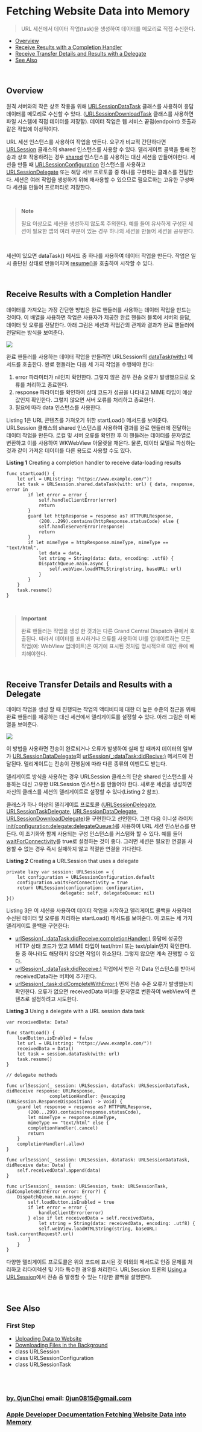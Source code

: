 # Fetching Website Data into Memory
> URL 세션에서 데이터 작업(task)을 생성하여 데이터를 메모리로 직접 수신한다.


* [Overview](#overview)
* [Receive Results with a Completion Handler](#receive-results-with-a-completion-handler)
* [Receive Transfer Details and Results with a Delegate](#receive-transfer-details-and-results-with-a-delegate)
* [See Also](#see-also)


&nbsp;    
## Overview
원격 서버와의 작은 상호 작용을 위해 [URLSessionDataTask](https://developer.apple.com/documentation/foundation/urlsessiondatatask) 클래스를 사용하여 응답 데이터를 메모리로 수신할 수 있다. ([URLSessionDownloadTask](https://developer.apple.com/documentation/foundation/urlsessiondownloadtask) 클래스를 사용하면 파일 시스템에 직접 데이터를 저장함). 데이터 작업은 웹 서비스 끝점(endpoint) 호출과 같은 작업에 이상적이다.


URL 세션 인스턴스를 사용하여 작업을 만든다. 요구가 비교적 간단하다면 [URLSession](https://developer.apple.com/documentation/foundation/urlsession) 클래스의 shared 인스턴스를 사용할 수 있다. 델리게이트 콜백을 통해 전송과 상호 작용하려는 경우 [shared](https://developer.apple.com/documentation/foundation/urlsession/1409000-shared) 인스턴스를 사용하는 대신 세션을 만들어야한다. 세션을 만들 때 [URLSessionConfiguration](https://developer.apple.com/documentation/foundation/urlsessionconfiguration) 인스턴스를 사용하고 [URLSessionDelegate](https://developer.apple.com/documentation/foundation/urlsessiondelegate) 또는 해당 서브 프로토콜 중 하나를 구현하는 클래스를 전달한다. 세션은 여러 작업을 생성하기 위해 재사용할 수 있으므로 필요로하는 고유한 구성마다 세션을 만들어 프로퍼티로 저장한다.


&nbsp;
> **Note**
>
> 필요 이상으로 세션을 생성하지 않도록 주의한다. 예를 들어 유사하게 구성된 세션이 필요한 앱의 여러 부분이 있는 경우 하나의 세션을 만들어 세션을 공유한다.


&nbsp;

세션이 있으면 dataTask() 메서드 중 하나를 사용하여 데이터 작업을 만든다. 작업은 일시 중단된 상태로 만들어지며 [resume()](https://developer.apple.com/documentation/foundation/urlsessiontask/1411121-resume)을 호출하여 시작할 수 있다.


&nbsp;      
## Receive Results with a Completion Handler
데이터를 가져오는 가장 간단한 방법은 완료 핸들러를 사용하는 데이터 작업을 만드는 것이다. 이 배열을 사용하면 작업은 사용자가 제공한 완료 핸들러 블록에 서버의 응답, 데이터 및 오류를 전달한다. 아래 그림은 세션과 작업간의 관계와 결과가 완료 핸들러에 전달되는 방식을 보여준다.


![](https://docs-assets.developer.apple.com/published/c7124fb5d7/bf4501ff-82b2-4dd4-9ec3-243ef0e70d21.png)


완료 핸들러를 사용하는 데이터 작업을 만들려면 URLSession의 [dataTask(with:)]() 메서드를 호출한다. 완료 핸들러는 다음 세 가지 작업을 수행해야 한다:
1. error 파라미터가 nil인지 확인한다. 그렇지 않은 경우 전송 오류가 발생했으므로 오류를 처리하고 종료한다.
2. response 파라미터를 확인하여 상태 코드가 성공을 나타내고 MIME 타입이 예상 값인지 확인한다. 그렇지 않으면 서버 오류를 처리하고 종료한다.
3. 필요에 따라 data 인스턴스를 사용한다.


Listing 1은 URL 콘텐츠를 가져오기 위한 startLoad() 메서드를 보여준다. URLSession 클래스의 shared 인스턴스를 사용하여 결과를 완료 핸들러에 전달하는 데이터 작업을 만든다. 로컬 및 서버 오류를 확인한 후 이 핸들러는 데이터를 문자열로 변환하고 이를 사용하여 WKWebView 아울렛을 채운다. 물론, 데이터 모델로 파싱하는 것과 같이 가져온 데이터를 다른 용도로 사용할 수도 있다.


**Listing 1** Creating a completion handler to receive data-loading results
```
func startLoad() {
    let url = URL(string: "https://www.example.com/")!
    let task = URLSession.shared.dataTask(with: url) { data, response, error in
        if let error = error {
            self.handleClientError(error)
            return
        }
        guard let httpResponse = response as? HTTPURLResponse,
            (200...299).contains(httpResponse.statusCode) else {
            self.handleServerError(response)
            return
        }
        if let mimeType = httpResponse.mimeType, mimeType == "text/html",
            let data = data,
            let string = String(data: data, encoding: .utf8) {
            DispatchQueue.main.async {
                self.webView.loadHTMLString(string, baseURL: url)
            }
        }
    }
    task.resume()
}
```


&nbsp;
> **Important**
>
> 완료 핸들러는 작업을 생성 한 것과는 다른 Grand Central Dispatch 큐에서 호출된다. 따라서 데이터를 표시하거나 오류를 사용하여 UI를 업데이트하는 모든 작업(예: WebView 업데이트)은 여기에 표시된 것처럼 명시적으로 매인 큐에 배치해야한다. 


&nbsp;
## Receive Transfer Details and Results with a Delegate
데이터 작업을 생성 할 때 진행되는 작업의 액티비티에 대한 더 높은 수준의 접근을 위해 완료 핸들러를 제공하는 대신 세션에서 델리게이트를 설정할 수 있다. 아래 그림은 이 배열을 보여준다.


![](https://docs-assets.developer.apple.com/published/8b22355c7f/730c8e1b-654f-4eb9-9c63-d439a69ac5d2.png)


이 방법을 사용하면 전송이 완료되거나 오류가 발생하여 실패 할 때까지 데이터의 일부가 [URLSessionDataDelegate](https://developer.apple.com/documentation/foundation/urlsessiondatadelegate)의 [urlSession(_:dataTask:didRecive:)](https://developer.apple.com/documentation/foundation/urlsessiondatadelegate/1411528-urlsession) 메서드에 전달된다. 델리게이트는 전송이 진행됨에 따라 다른 종류의 이벤트도 받는다.


델리게이트 방식을 사용하는 경우 URLSession 클래스의 단순 shared 인스턴스를 사용하는 대신 고유한 URLSession 인스턴스를 만들어야 한다. 새로운 세션을 생성하면 자신의 클래스를 세션의 델리게이트로 설정할 수 있다(Listing 2 참조).


클래스가 하나 이상의 델리게이트 프로토콜 ([URLSessionDelegate](https://developer.apple.com/documentation/foundation/urlsessiondelegate), [URLSessionTaskDelegate](https://developer.apple.com/documentation/foundation/urlsessiontaskdelegate), [URLSessionDataDelegate](https://developer.apple.com/documentation/foundation/urlsessiondatadelegate), [URLSessionDownloadDelegate](https://developer.apple.com/documentation/foundation/urlsessiondownloaddelegate))을 구현한다고 선언한다. 그런 다음 이니셜 라이저 [init(configuration:delegate:delegateQueue:)](https://developer.apple.com/documentation/foundation/urlsession/1411597-init)를 사용하여 URL 세션 인스턴스를 만든다. 이 초기화와 함께 사용되는 구성 인스턴스를 커스텀화 할 수 있다. 예를 들어 [waitForConnectivity](https://developer.apple.com/documentation/foundation/urlsessionconfiguration/2908812-waitsforconnectivity)를 true로 설정하는 것이 좋다. 그러면 세션은 필요한 연결을 사용할 수 없는 경우 즉시 실패하지 않고 적절한 연결을 기다린다.


**Listing 2** Creating a URLSession that uses a delegate
```
private lazy var session: URLSession = {
    let configuration = URLSessionConfiguration.default
    configuration.waitsForConnectivity = true
    return URLSession(configuration: configuration,
                    delegate: self, delegateQueue: nil)
}()
```


Listing 3은 이 세션을 사용하여 데이터 작업을 시작하고 델리게이트 콜백을 사용하여 수신된 데이터 및 오류를 처리하는 startLoad() 메서드를 보여준다. 이 코드는 세 가지 델리게이트 콜백을 구현한다:
* [urlSession(_:dataTask:didReceive:completionHandler:)](https://developer.apple.com/documentation/foundation/urlsessiondatadelegate/1410027-urlsession) 응답에 성공한 HTTP 상태 코드가 있고 MIME 타입이 text/html 또는 text/plain인지 확인한다. 둘 중 하나라도 해당하지 않으면 작업이 취소된다. 그렇지 않으면 계속 진행할 수 있다.
* [urlSession(_:dataTask:didReceive:)](https://developer.apple.com/documentation/foundation/urlsessiondatadelegate/1411528-urlsession) 작업에서 받은 각 Data 인스턴스를 받아서 receivedData라는 버퍼에 추가한다.
* [urlSession(_:task:didCompleteWithError:)](https://developer.apple.com/documentation/foundation/urlsessiontaskdelegate/1411610-urlsession) 먼저 전송 수준 오류가 발생했는지 확인한다. 오류가 없으면 receivedData 버퍼를 문자열로 변환하여 webView의 콘텐츠로 설정하려고 시도한다.


**Listing 3** Using a delegate with a URL session data task
```
var receivedData: Data?

func startLoad() {
    loadButton.isEnabled = false
    let url = URL(string: "https://www.example.com/")!
    receivedData = Data()
    let task = session.dataTask(with: url)
    task.resume()
}

// delegate methods

func urlSession(_ session: URLSession, dataTask: URLSessionDataTask, didReceive response: URLResponse,
                completionHandler: @escaping (URLSession.ResponseDisposition) -> Void) {
    guard let response = response as? HTTPURLResponse,
        (200...299).contains(response.statusCode),
        let mimeType = response.mimeType,
        mimeType == "text/html" else {
        completionHandler(.cancel)
        return
    }
    completionHandler(.allow)
}

func urlSession(_ session: URLSession, dataTask: URLSessionDataTask, didReceive data: Data) {
    self.receivedData?.append(data)
}

func urlSession(_ session: URLSession, task: URLSessionTask, didCompleteWithError error: Error?) {
    DispatchQueue.main.async {
        self.loadButton.isEnabled = true
        if let error = error {
            handleClientError(error)
        } else if let receivedData = self.receivedData,
            let string = String(data: receivedData, encoding: .utf8) {
            self.webView.loadHTMLString(string, baseURL: task.currentRequest?.url)
        }
    }
}
```


다양한 델리게이트 프로토콜은 위의 코드에 표시된 것 이외의 메서드로 인증 문제를 처리하고 리다이렉션 및 기타 특수한 경우를 처리한다. URLSession 토론의 [Using a URLSession](https://developer.apple.com/documentation/foundation/urlsession#2926844)에서 전송 중 발생할 수 있는 다양한 콜백을 설명한다. 


&nbsp;
## See Also
### First Step
* [Uploading Data to Website](https://developer.apple.com/documentation/foundation/url_loading_system/uploading_data_to_a_website)
* [Downloading Files in the Background](https://developer.apple.com/documentation/foundation/url_loading_system/downloading_files_in_the_background)
* class URLSession
* class URLSessionConfiguration
* class URLSessionTask


&nbsp;      
&nbsp;      
### [by. 0junChoi](https://github.com/0jun0815) email: <0jun0815@gmail.com>
### [Apple Developer Documentation Fetching Website Data into Memory](https://developer.apple.com/documentation/foundation/url_loading_system/fetching_website_data_into_memory)
